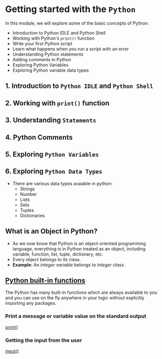 # Getting started with the `Python`

In this module, we will explore some of the basic concepts of Python:
  - Introduction to Python IDLE and Python Shell
  - Working with Python's `print()` function
  - Write your first Python script
  - Learn what happens when you run a script with an error
  - Understanding Python statements
  - Adding comments in Python
  - Exploring Python Variables
  - Exploring Python variable data types

## 1. Introduction to `Python IDLE` and `Python Shell`

## 2. Working with `print()` function

## 3. Understanding `Statements`
   
## 4. Python Comments

## 5. Exploring `Python Variables`
  
## 6. Exploring `Python Data Types`
   - There are various data types avaiable in python:
     - Strings
     - Number
     - Lists
     - Sets
     - Tuples
     - Dictionaries

## What is an Object in Python?
   - As we now know that Python is an object-oriented programming language, everything is in Python treated as an object, including variable, function, list, tuple, dictionary, etc.
   - Every object belongs to its class.
   - **Example**: An *integer variable* belongs to *integer class*.


## [Python built-in functions](https://docs.python.org/3/library/functions.html)
The Python has many built-in functions which are always available to you and you can use on the fly anywhere in your logic without explicitly importing any packages.

### Print a message or variable value on the standard output
[print()](https://docs.python.org/3/library/functions.html?highlight=built%20functions#print)


### Getting the input from the user
[input()](https://docs.python.org/3/library/functions.html?highlight=built%20functions#input)
